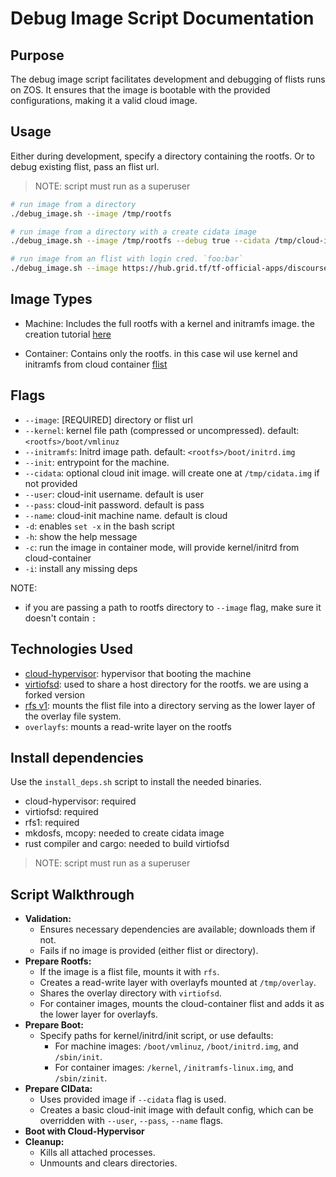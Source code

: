 # Debug Image Script Documentation

## Purpose

The debug image script facilitates development and debugging of flists runs on ZOS. It ensures that the image is bootable with the provided configurations, making it a valid cloud image.

## Usage

Either during development, specify a directory containing the rootfs. Or to debug existing flist, pass an flist url.

> NOTE: script must run as a superuser

```bash
# run image from a directory
./debug_image.sh --image /tmp/rootfs

# run image from a directory with a create cidata image
./debug_image.sh --image /tmp/rootfs --debug true --cidata /tmp/cloud-init.img

# run image from an flist with login cred. `foo:bar`
./debug_image.sh --image https://hub.grid.tf/tf-official-apps/discourse-v4.0.flist --init /start.sh --user foo --pass bar
```

## Image Types

- Machine: Includes the full rootfs with a kernel and initramfs image.
    the creation tutorial [here](../docs/manual/zmachine/zmachine.md)

- Container: Contains only the rootfs.
    in this case wil use kernel and initramfs from cloud container [flist](https://hub.grid.tf/tf-autobuilder/cloud-container-9dba60e.flist.md)

## Flags

- `--image`: [REQUIRED] directory or flist url
- `--kernel`: kernel file path (compressed or uncompressed). default: `<rootfs>/boot/vmlinuz`
- `--initramfs`: Initrd image path. default: `<rootfs>/boot/initrd.img`
- `--init`: entrypoint for the machine.
- `--cidata`: optional cloud init image. will create one at `/tmp/cidata.img` if not provided
- `--user`: cloud-init username. default is user
- `--pass`: cloud-init password. default is pass
- `--name`: cloud-init machine name. default is cloud
- `-d`: enables `set -x` in the bash script
- `-h`: show the help message
- `-c`: run the image in container mode, will provide kernel/initrd from cloud-container
- `-i`: install any missing deps

NOTE:

- if you are passing a path to rootfs directory to `--image` flag, make sure it doesn't contain `:`

## Technologies Used

- [cloud-hypervisor](https://github.com/cloud-hypervisor/cloud-hypervisor): hypervisor that booting the machine
- [virtiofsd](https://gitlab.com/muhamad.azmy/virtiofsd/): used to share a host directory for the rootfs. we are using a forked version
- [rfs v1](https://github.com/threefoldtech/rfs/tree/v1): mounts the flist file into a directory serving as the lower layer of the overlay file system.
- `overlayfs`: mounts a read-write layer on the rootfs

## Install dependencies

Use the `install_deps.sh` script to install the needed binaries.

- cloud-hypervisor: required
- virtiofsd: required
- rfs1: required
- mkdosfs, mcopy: needed to create cidata image
- rust compiler and cargo: needed to build virtiofsd

> NOTE: script must run as a superuser

## Script Walkthrough

- **Validation:**
  - Ensures necessary dependencies are available; downloads them if not.
  - Fails if no image is provided (either flist or directory).
- **Prepare Rootfs:**
  - If the image is a flist file, mounts it with `rfs`.
  - Creates a read-write layer with overlayfs mounted at `/tmp/overlay`.
  - Shares the overlay directory with `virtiofsd`.
  - For container images, mounts the cloud-container flist and adds it as the lower layer for overlayfs.
- **Prepare Boot:**
  - Specify paths for kernel/initrd/init script, or use defaults:
    - For machine images: `/boot/vmlinuz`, `/boot/initrd.img`, and `/sbin/init`.
    - For container images: `/kernel`, `/initramfs-linux.img`, and `/sbin/zinit`.
- **Prepare CIData:**
  - Uses provided image if `--cidata` flag is used.
  - Creates a basic cloud-init image with default config, which can be overridden with `--user`, `--pass`, `--name` flags.
- **Boot with Cloud-Hypervisor**
- **Cleanup:**
  - Kills all attached processes.
  - Unmounts and clears directories.
